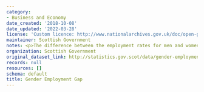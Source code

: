 ```yaml
---
category:
- Business and Economy
date_created: '2018-10-08'
date_updated: '2022-03-28'
license: 'Custom licence: http://www.nationalarchives.gov.uk/doc/open-government-licence/version/3/'
maintainer: Scottish Government
notes: <p>The difference between the employment rates for men and women (aged 16-64).</p>
organization: Scottish Government
original_dataset_link: http://statistics.gov.scot/data/gender-employment-gap
records: null
resources: []
schema: default
title: Gender Employment Gap
---
```

